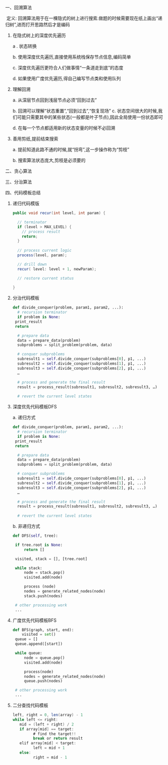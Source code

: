 一、回溯算法

​	定义: 回溯算法用于在一棵隐式的树上进行搜索.做题的时候需要现在纸上画出“递归树”,进而打开思路然后才是编码

1. 在隐式树上的深度优先遍历

   a . 状态转换

   b. 使用深度优先遍历,直接使用系统栈保存节点信息,编码简单

   c. 深度优先遍历更符合人们做事情“一条道走到底”的态度

   d. 如果使用广度优先遍历,得自己编写节点类和使用队列

2. 理解回溯

   a. 从深层节点回到浅层节点必须“回到过去”

   b. 回溯可以理解“状态重置”,“回到过去”,“恢复现场”
   c. 状态空间很大的时候,我们可能只需要其中的某些状态(一般都是叶子节点),因此全局使用一份状态即可

   d. 在每一个节点都适用新的状态变量的时候不必回溯

3. 善用剪纸,提前结束搜索

   a. 提前知道此路不通的时候,就“拐弯”,这一步操作称为“剪枝”

   b. 搜索算法状态庞大,剪枝是必须要的

二、贪心算法

三、分治算法

四、代码模板总结

1. 递归代码模版

   ```java
   public void recur(int level, int param) { 
   
     // terminator 
     if (level > MAX_LEVEL) { 
       // process result 
       return; 
     } 
     
     // process current logic 
     process(level, param); 
   
     // drill down 
     recur( level: level + 1, newParam); 
   
     // restore current status 
    
   }
   ```

2. 分治代码模板

   ```python
   def divide_conquer(problem, param1, param2, ...): 
     # recursion terminator 
     if problem is None: 
   	print_result 
   	return 
   
     # prepare data 
     data = prepare_data(problem) 
     subproblems = split_problem(problem, data) 
   
     # conquer subproblems 
     subresult1 = self.divide_conquer(subproblems[0], p1, ...) 
     subresult2 = self.divide_conquer(subproblems[1], p1, ...) 
     subresult3 = self.divide_conquer(subproblems[2], p1, ...) 
     …
   
     # process and generate the final result 
     result = process_result(subresult1, subresult2, subresult3, …)
   	
     # revert the current level states
   ```

3. 深度优先代码模板DFS

   a. 递归方式

   ```python
   def divide_conquer(problem, param1, param2, ...): 
     # recursion terminator 
     if problem is None: 
   	print_result 
   	return 
   
     # prepare data 
     data = prepare_data(problem) 
     subproblems = split_problem(problem, data) 
   
     # conquer subproblems 
     subresult1 = self.divide_conquer(subproblems[0], p1, ...) 
     subresult2 = self.divide_conquer(subproblems[1], p1, ...) 
     subresult3 = self.divide_conquer(subproblems[2], p1, ...) 
     …
   
     # process and generate the final result 
     result = process_result(subresult1, subresult2, subresult3, …)
   	
     # revert the current level states
   ```

   b. 非递归方式

   ```python
   def DFS(self, tree): 
   
   	if tree.root is None: 
   		return [] 
   
   	visited, stack = [], [tree.root]
   
   	while stack: 
   		node = stack.pop() 
   		visited.add(node)
   
   		process (node) 
   		nodes = generate_related_nodes(node) 
   		stack.push(nodes) 
   
   	# other processing work 
   	...
   ```

   

4. 广度优先代码模板BFS

   ```python
   def BFS(graph, start, end):
       visited = set()
   	queue = [] 
   	queue.append([start]) 
   
   	while queue: 
   		node = queue.pop() 
   		visited.add(node)
   
   		process(node) 
   		nodes = generate_related_nodes(node) 
   		queue.push(nodes)
   
   	# other processing work 
   	...
   ```

5. 二分查找代码模板

   ```java
   left, right = 0, len(array) - 1 
   while left <= right: 
   	  mid = (left + right) / 2 
   	  if array[mid] == target: 
   		    # find the target!! 
   		    break or return result 
   	  elif array[mid] < target: 
   		    left = mid + 1 
   	  else: 
   		    right = mid - 1
   ```

   